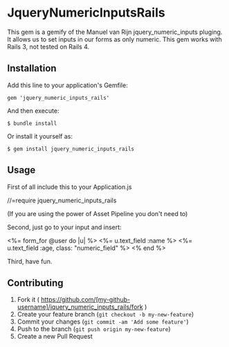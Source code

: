 # JqueryNumericInputsRails

This gem is a gemify of the Manuel van Rijn jquery_numeric_inputs pluging. It allows us to set inputs in our forms as only numeric. This gem works with Rails 3, not tested on Rails 4.

## Installation

Add this line to your application's Gemfile:

    gem 'jquery_numeric_inputs_rails'

And then execute:

    $ bundle install

Or install it yourself as:

    $ gem install jquery_numeric_inputs_rails

## Usage

First of all include this to your Application.js

//=require jquery_numeric_inputs_rails

(If you are using the power of Asset Pipeline you don't need to)

Second, just go to your input and insert:

  <%= form_for @user do |u| %>
    <%= u.text_field :name %>
    <%= u.text_field :age, class: "numeric_field" %>
  <% end %>

Third, have fun.

## Contributing

1. Fork it ( https://github.com/[my-github-username]/jquery_numeric_inputs_rails/fork )
2. Create your feature branch (`git checkout -b my-new-feature`)
3. Commit your changes (`git commit -am 'Add some feature'`)
4. Push to the branch (`git push origin my-new-feature`)
5. Create a new Pull Request
